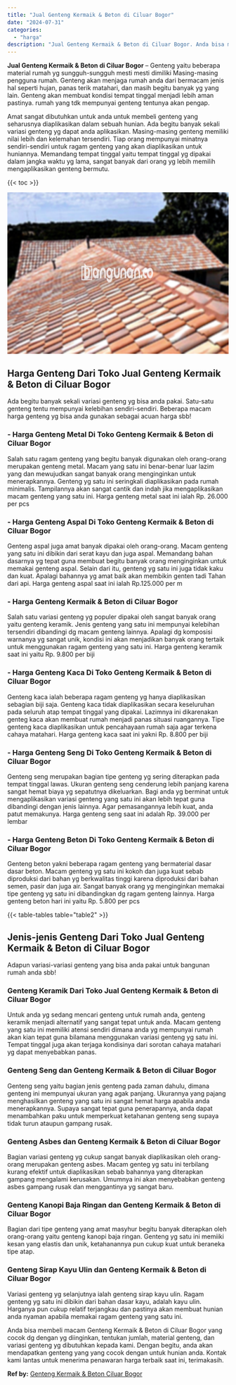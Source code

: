 ```yaml
---
title: "Jual Genteng Kermaik & Beton di Ciluar Bogor"
date: "2024-07-31"
categories: 
  - "harga"
description: "Jual Genteng Kermaik & Beton di Ciluar Bogor. Anda bisa membeli macam Genteng Kermaik & Beton di Ciluar Bogor yang cocok dg dengan yg diinginkan, tentukan ju..."
---
```


**Jual Genteng Kermaik & Beton di Ciluar Bogor** – Genteng yaitu beberapa material rumah yg sungguh-sungguh mesti mesti dimiliki Masing-masing pengguna rumah. Genteng akan menjaga rumah anda dari bermacam jenis hal seperti hujan, panas terik matahari, dan masih begitu banyak yg yang lain. Genteng akan membuat kondisi tempat tinggal menjadi lebih aman pastinya. rumah yang tdk mempunyai genteng tentunya akan pengap.

Amat sangat dibutuhkan untuk anda untuk membeli genteng yang seharusnya diaplikasikan dalam sebuah hunian. Ada begitu banyak sekali variasi genteng yg dapat anda aplikasikan. Masing-masing genteng memiliki nilai lebih dan kelemahan tersendiri. Tiap orang mempunyai minatnya sendiri-sendiri untuk ragam genteng yang akan diaplikasikan untuk huniannya. Memandang tempat tinggal yaitu tempat tinggal yg dipakai dalam jangka waktu yg lama, sangat banyak dari orang yg lebih memilih mengaplikasikan genteng bermutu.

{{< toc >}}

![Jual Genteng Kermaik & Beton di Ciluar Bogor](/images/genteng-minimalis-murah04.png)

## Harga Genteng Dari Toko Jual Genteng Kermaik & Beton di Ciluar Bogor

Ada begitu banyak sekali variasi genteng yg bisa anda pakai. Satu-satu genteng tentu mempunyai kelebihan sendiri-sendiri. Beberapa macam harga genteng yg bisa anda gunakan sebagai acuan harga sbb!

### \- Harga Genteng Metal Di Toko Genteng Kermaik & Beton di Ciluar Bogor

Salah satu ragam genteng yang begitu banyak digunakan oleh orang-orang merupakan genteng metal. Macam yang satu ini benar-benar luar lazim yang dan mewujudkan sangat banyak orang menginginkan untuk menerapkannya. Genteng yg satu ini seringkali diaplikasikan pada rumah minimalis. Tampilannya akan sangat cantik dan indah jika mengaplikasikan macam genteng yang satu ini. Harga genteng metal saat ini ialah Rp. 26.000 per pcs

### \- Harga Genteng Aspal Di Toko Genteng Kermaik & Beton di Ciluar Bogor

Genteng aspal juga amat banyak dipakai oleh orang-orang. Macam genteng yang satu ini dibikin dari serat kayu dan juga aspal. Memandang bahan dasarnya yg tepat guna membuat begitu banyak orang menginginkan untuk memakai genteng aspal. Selain dari itu, genteng yg satu ini juga tidak kaku dan kuat. Apalagi bahannya yg amat baik akan membikin genten tadi Tahan dari api. Harga genteng aspal saat ini ialah Rp.125.000 per m

### \- Harga Genteng Kermaik & Beton di Ciluar Bogor

Salah satu variasi genteng yg populer dipakai oleh sangat banyak orang yaitu genteng keramik. Jenis genteng yang satu ini mempunyai kelebihan tersendiri dibandingi dg macam genteng lainnya. Apalagi dg komposisi warnanya yg sangat unik, kondisi ini akan menjadikan banyak orang tertaik untuk menggunakan ragam genteng yang satu ini. Harga genteng keramik saat ini yaitu Rp. 9.800 per biji

### \- Harga Genteng Kaca Di Toko Genteng Kermaik & Beton di Ciluar Bogor

Genteng kaca ialah beberapa ragam genteng yg hanya diaplikasikan sebagian biji saja. Genteng kaca tidak diaplikasikan secara keseluruhan pada seluruh atap tempat tinggal yang dipakai. Lazimnya ini dikarenakan genteg kaca akan membuat rumah menjadi panas situasi ruangannya. Tipe genteng kaca diaplikasikan untuk pencahayaan rumah saja agar terkena cahaya matahari. Harga genteng kaca saat ini yakni Rp. 8.800 per biji

### \- Harga Genteng Seng Di Toko Genteng Kermaik & Beton di Ciluar Bogor

Genteng seng merupakan bagian tipe genteng yg sering diterapkan pada tempat tinggal lawas. Ukuran genteng seng cenderung lebih panjang karena sangat hemat biaya yg sepatutnya dikeluarkan. Bagi anda yg berminat untuk mengaplikasikan variasi genteng yang satu ini akan lebih tepat guna dibandingi dengan jenis lainnya. Agar pemasangannya lebih kuat, anda patut memakunya. Harga genteng seng saat ini adalah Rp. 39.000 per lembar

### \- Harga Genteng Beton Di Toko Genteng Kermaik & Beton di Ciluar Bogor

Genteng beton yakni beberapa ragam genteng yang bermaterial dasar dasar beton. Macam genteng yg satu ini kokoh dan juga kuat sebab diproduksi dari bahan yg berkwalitas tinggi karena diproduksi dari bahan semen, pasir dan juga air. Sangat banyak orang yg menginginkan memakai tipe genteng yg satu ini dibandingkan dg ragam genteng lainnya. Harga genteng beton hari ini yaitu Rp. 5.800 per pcs

{{< table-tables table="table2" >}}

## Jenis-jenis Genteng Dari Toko Jual Genteng Kermaik & Beton di Ciluar Bogor

Adapun variasi-variasi genteng yang bisa anda pakai untuk bangunan rumah anda sbb!

### Genteng Keramik Dari Toko Jual Genteng Kermaik & Beton di Ciluar Bogor

Untuk anda yg sedang mencari genteng untuk rumah anda, genteng keramik menjadi alternatif yang sangat tepat untuk anda. Macam genteng yang satu ini memiliki atensi sendiri dimana anda yg mempunyai rumah akan kian tepat guna bilamana menggunakan variasi genteng yg satu ini. Tempat tinggal juga akan terjaga kondisinya dari sorotan cahaya matahari yg dapat menyebabkan panas.

### Genteng Seng dan Genteng Kermaik & Beton di Ciluar Bogor

Genteng seng yaitu bagian jenis genteng pada zaman dahulu, dimana genteng ini mempunyai ukuran yang agak panjang. Ukurannya yang pajang menghasilkan genteng yang satu ini sangat hemat harga apabila anda menerapkannya. Supaya sangat tepat guna penerapannya, anda dapat menambahkan paku untuk memperkuat ketahanan genteng seng supaya tidak turun ataupun gampang rusak.

### Genteng Asbes dan Genteng Kermaik & Beton di Ciluar Bogor

Bagian variasi genteng yg cukup sangat banyak diaplikasikan oleh orang-orang merupakan genteng asbes. Macam genteg yg satu ini terbilang kurang efektif untuk diaplikasikan sebab bahannya yang diterapkan gampang mengalami kerusakan. Umumnya ini akan menyebabkan genteng asbes gampang rusak dan menggantinya yg sangat baru.

### Genteng Kanopi Baja Ringan dan Genteng Kermaik & Beton di Ciluar Bogor

Bagian dari tipe genteng yang amat masyhur begitu banyak diterapkan oleh orang-orang yaitu genteng kanopi baja ringan. Genteng yg satu ini memiiki kesan yang elastis dan unik, ketahanannya pun cukup kuat untuk beraneka tipe atap.

### Genteng Sirap Kayu Ulin dan Genteng Kermaik & Beton di Ciluar Bogor

Variasi genteng yg selanjutnya ialah genteng sirap kayu ulin. Ragam genteng yg satu ini dibikin dari bahan dasar kayu, adalah kayu ulin. Harganya pun cukup relatif terjangkau dan pastinya akan membuat hunian anda nyaman apabila memakai ragam genteng yang satu ini.

Anda bisa membeli macam Genteng Kermaik & Beton di Ciluar Bogor yang cocok dg dengan yg diinginkan, tentukan jumlah, material genteng, dan variasi genteng yg dibutuhkan kepada kami. Dengan begitu, anda akan mendapatkan genteng yang yang cocok dengan untuk hunian anda. Kontak kami lantas untuk menerima penawaran harga terbaik saat ini, terimakasih.

**Ref by:**  [Genteng Kermaik & Beton  Ciluar Bogor](https://id.wikipedia.org/wiki/Genteng)
